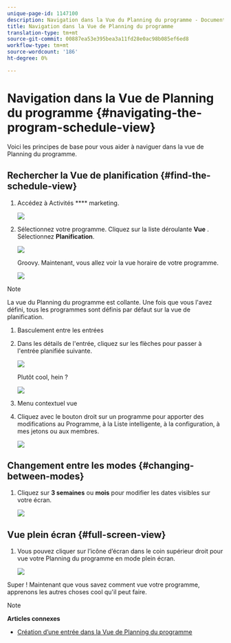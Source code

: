 ```yaml
---
unique-page-id: 1147100
description: Navigation dans la Vue du Planning du programme - Documentation du marketing - Documentation du produit
title: Navigation dans la Vue de Planning du programme
translation-type: tm+mt
source-git-commit: 00887ea53e395bea3a11fd28e0ac98b085ef6ed8
workflow-type: tm+mt
source-wordcount: '186'
ht-degree: 0%

---
```



# Navigation dans la Vue de Planning du programme {#navigating-the-program-schedule-view}

Voici les principes de base pour vous aider à naviguer dans la vue de Planning du programme.

## Rechercher la Vue de planification {#find-the-schedule-view}

1. Accédez à Activités **** marketing.

   ![](assets/login-marketing-activities.png)

1. Sélectionnez votre programme. Cliquez sur la liste déroulante **Vue** . Sélectionnez **Planification**.

   ![](assets/image2014-9-17-11-3a38-3a3.png)

   Groovy. Maintenant, vous allez voir la vue horaire de votre programme.

   ![](assets/image2014-9-17-11-3a38-3a14.png)

>[!NOTE]
>
>La vue du Planning du programme est collante. Une fois que vous l&#39;avez défini, tous les programmes sont définis par défaut sur la vue de planification.

1. Basculement entre les entrées
1. Dans les détails de l&#39;entrée, cliquez sur les flèches pour passer à l&#39;entrée planifiée suivante.

   ![](assets/image2014-9-17-11-3a38-3a54.png)

   Plutôt cool, hein ?

   ![](assets/image2014-9-17-11-3a39-3a10.png)

1. Menu contextuel vue
1. Cliquez avec le bouton droit sur un programme pour apporter des modifications au Programme, à la Liste intelligente, à la configuration, à mes jetons ou aux membres.

   ![](assets/image2014-9-17-11-3a39-3a59.png)

## Changement entre les modes {#changing-between-modes}

1. Cliquez sur **3 semaines** ou **mois** pour modifier les dates visibles sur votre écran.

   ![](assets/image2014-9-17-11-3a40-3a19.png)

## Vue plein écran {#full-screen-view}

1. Vous pouvez cliquer sur l’icône d’écran dans le coin supérieur droit pour vue votre Planning du programme en mode plein écran.

   ![](assets/image2014-9-17-11-3a40-3a45.png)

Super ! Maintenant que vous savez comment vue votre programme, apprenons les autres choses cool qu&#39;il peut faire.

>[!NOTE]
>
>**Articles connexes**
>
>* [Création d’une entrée dans la Vue de Planning du programme](creating-an-entry-in-the-program-schedule-view.md)

>



